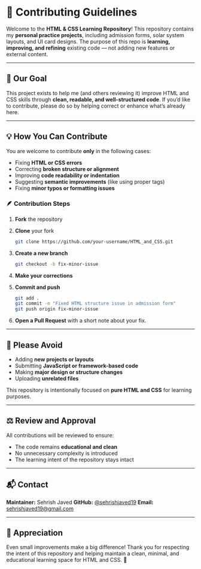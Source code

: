 # 💎 Contributing Guidelines

Welcome to the **HTML & CSS Learning Repository**!
This repository contains my **personal practice projects**, including admission forms, solar system layouts, and UI card designs.
The purpose of this repo is **learning, improving, and refining** existing code — not adding new features or external content.

---

## 🌟 Our Goal

This project exists to help me (and others reviewing it) improve HTML and CSS skills through **clean, readable, and well-structured code**.
If you’d like to contribute, please do so by helping correct or enhance what’s already here.

---

## 💡 How You Can Contribute

You are welcome to contribute **only** in the following cases:

* Fixing **HTML or CSS errors**
* Correcting **broken structure or alignment**
* Improving **code readability or indentation**
* Suggesting **semantic improvements** (like using proper tags)
* Fixing **minor typos or formatting issues**

### 🪶 Contribution Steps

1. **Fork** the repository
2. **Clone** your fork

   ```bash
   git clone https://github.com/your-username/HTML_and_CSS.git
   ```
3. **Create a new branch**

   ```bash
   git checkout -b fix-minor-issue
   ```
4. **Make your corrections**
5. **Commit and push**

   ```bash
   git add .
   git commit -m "Fixed HTML structure issue in admission form"
   git push origin fix-minor-issue
   ```
6. **Open a Pull Request** with a short note about your fix.

---

## 🚫 Please Avoid

* Adding **new projects or layouts**
* Submitting **JavaScript or framework-based code**
* Making **major design or structure changes**
* Uploading **unrelated files**

This repository is intentionally focused on **pure HTML and CSS** for learning purposes.

---

## ⚖️ Review and Approval

All contributions will be reviewed to ensure:

* The code remains **educational and clean**
* No unnecessary complexity is introduced
* The learning intent of the repository stays intact

---

## 📬 Contact

**Maintainer:** Sehrish Javed
**GitHub:** [@sehrishjaved19](https://github.com/sehrishjaved19)
**Email:** [sehrishjaved19@gmail.com](mailto:sehrishjaved19@gmail.com)

---

## 💖 Appreciation

Even small improvements make a big difference!
Thank you for respecting the intent of this repository and helping maintain a clean, minimal, and educational learning space for HTML and CSS. 🌼
